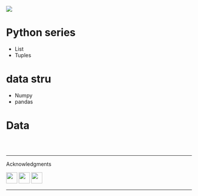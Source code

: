 [![](https://img.shields.io/badge/Author-Mohitshukla-green.svg)](https://github.com/Mstoned )<br>

# Python series 
- List
- Tuples



# data stru
- Numpy 
- pandas




# Data 
  
<a href="https://systweak1.vo.llnwd.net/content/wp/systweakblogsnew/uploads_new/2018/03/hidden-layers-in-network.gif" target="_blank" rel="nofollow"><img src="https://systweak1.vo.llnwd.net/content/wp/systweakblogsnew/uploads_new/2018/03/hidden-layers-in-network.gif" alt="" style="max-width:100%;"></a>
<a href="https://systweak1.vo.llnwd.net/content/wp/systweakblogsnew/uploads_new/2018/03/hidden-layers-in-network.gif" target="_blank" rel="nofollow"></a>

<br />
<hr /

# Acknowledgments

[<img height="30" src = "https://img.shields.io/badge/gmail-c14438?&style=for-the-badge&logo=gmail&logoColor=white">][gmail] 
[<img height="30" src="https://img.shields.io/badge/linkedin-blue.svg?&style=for-the-badge&logo=linkedin&logoColor=white" />][LinkedIn]
[<img height="30" src="https://img.shields.io/badge/github-black.svg?&style=for-the-badge&logo=github&logoColor=white" />][Github]
<br />
<hr />


[gmail]: mailto:iammohitshukla9@gmail.com
[linkedin]: https://www.linkedin.com/in/mohit-shukla-597170141/
[github]: https://github.com/Mstoned 
